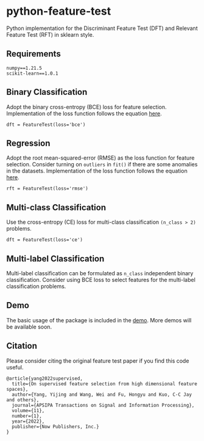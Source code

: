 # python-feature-test

Python implementation for the Discriminant Feature Test (DFT) 
and Relevant Feature Test (RFT) in sklearn style.

## Requirements

    numpy==1.21.5
    scikit-learn==1.0.1

## Binary Classification

Adopt the binary cross-entropy (BCE) loss for feature selection.
Implementation of the loss function follows the equation 
[here](https://pytorch.org/docs/stable/generated/torch.nn.BCELoss.html).

    dft = FeatureTest(loss='bce')

## Regression

Adopt the root mean-squared-error (RMSE) as the loss function for
feature selection. Consider turning on `outliers` in `fit()` if there
are some anomalies in the datasets.
Implementation of the loss function follows the equation 
[here](https://pytorch.org/docs/stable/generated/torch.nn.MSELoss.html).

    rft = FeatureTest(loss='rmse')

## Multi-class Classification

Use the cross-entropy (CE) loss for multi-class classification `(n_class > 2)` 
problems.

    dft = FeatureTest(loss='ce')

## Multi-label Classification

Multi-label classification can be formulated as `n_class` independent
binary classification. Consider using BCE loss to select features
for the multi-label classification problems.

## Demo

The basic usage of the package is included in the [demo](./demo.ipynb).
More demos will be available soon.

## Citation

Please consider citing the original feature test paper if you find 
this code useful.

```
@article{yang2022supervised,
  title={On supervised feature selection from high dimensional feature spaces},
  author={Yang, Yijing and Wang, Wei and Fu, Hongyu and Kuo, C-C Jay and others},
  journal={APSIPA Transactions on Signal and Information Processing},
  volume={11},
  number={1},
  year={2022},
  publisher={Now Publishers, Inc.}
}
```